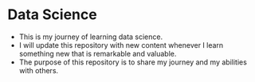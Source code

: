 # Data Science
+ This is my journey of learning data science.
+ I will update this repository with new content whenever I learn something new that is remarkable and valuable. 
+ The purpose of this repository is to share my journey and my abilities with others.
